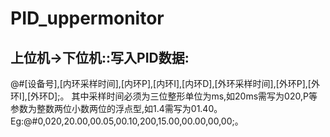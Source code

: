 # PID_uppermonitor
## 上位机->下位机::写入PID数据:
@#[设备号],[内环采样时间],[内环P],[内环I],[内环D],[外环采样时间],[外环P],[外环I],[外环D];。
其中采样时间必须为三位整形单位为ms,如20ms需写为020,P等参数为整数两位小数两位的浮点型,如1.4需写为01.40。
Eg:@#0,020,20.00,00.05,00.10,200,15.00,00.00,00,00;。

